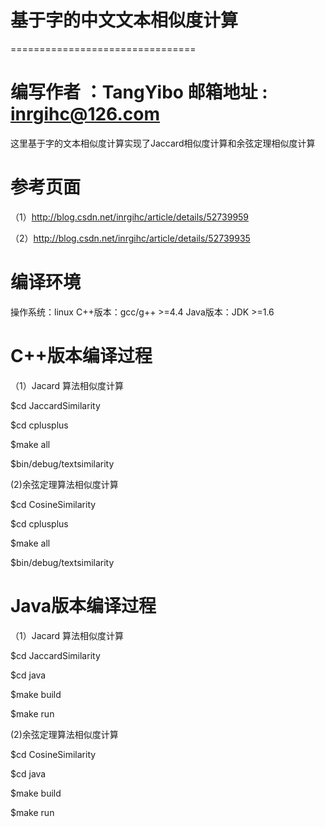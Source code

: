 
# 基于字的中文文本相似度计算

================================

 编写作者 ：TangYibo
 邮箱地址 : inrgihc@126.com
================================

这里基于字的文本相似度计算实现了Jaccard相似度计算和余弦定理相似度计算

# 参考页面

（1）http://blog.csdn.net/inrgihc/article/details/52739959

（2）http://blog.csdn.net/inrgihc/article/details/52739935

# 编译环境
 
操作系统：linux
C++版本：gcc/g++ >=4.4
Java版本：JDK >=1.6

# C++版本编译过程

（1）Jacard 算法相似度计算

$cd JaccardSimilarity

$cd cplusplus

$make all

$bin/debug/textsimilarity

(2)余弦定理算法相似度计算

$cd CosineSimilarity

$cd cplusplus

$make all

$bin/debug/textsimilarity


# Java版本编译过程

（1）Jacard 算法相似度计算

$cd JaccardSimilarity

$cd java

$make build

$make run

(2)余弦定理算法相似度计算

$cd CosineSimilarity

$cd java

$make build

$make run

